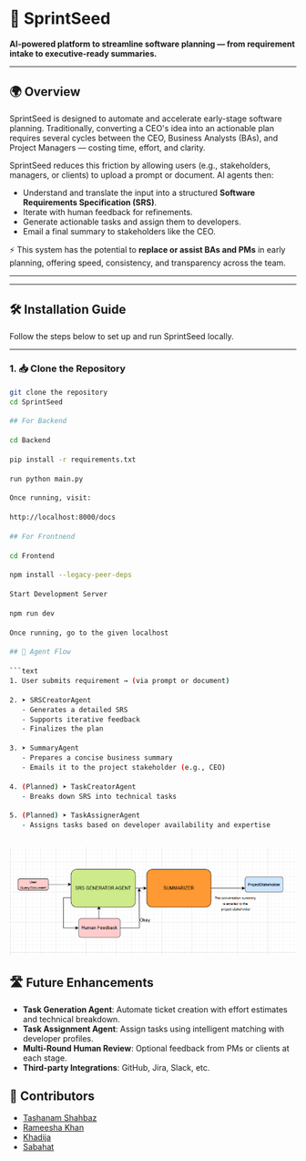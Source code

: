 # 🚀 SprintSeed

**AI-powered platform to streamline software planning — from requirement intake to executive-ready summaries.**

---

## 🌍 Overview

SprintSeed is designed to automate and accelerate early-stage software planning. Traditionally, converting a CEO's idea into an actionable plan requires several cycles between the CEO, Business Analysts (BAs), and Project Managers — costing time, effort, and clarity.

SprintSeed reduces this friction by allowing users (e.g., stakeholders, managers, or clients) to upload a prompt or document. AI agents then:

* Understand and translate the input into a structured **Software Requirements Specification (SRS)**.
* Iterate with human feedback for refinements.
* Generate actionable tasks and assign them to developers.
* Email a final summary to stakeholders like the CEO.

⚡ This system has the potential to **replace or assist BAs and PMs** in early planning, offering speed, consistency, and transparency across the team.

---
---

## 🛠️ Installation Guide

Follow the steps below to set up and run SprintSeed locally.

---

### 1. 📥 Clone the Repository

```bash
git clone the repository
cd SprintSeed

## For Backend

cd Backend

pip install -r requirements.txt

run python main.py

Once running, visit:

http://localhost:8000/docs

## For Frontnend

cd Frontend

npm install --legacy-peer-deps

Start Development Server

npm run dev

Once running, go to the given localhost

## 🧠 Agent Flow

```text
1. User submits requirement → (via prompt or document)

2. ➤ SRSCreatorAgent
   - Generates a detailed SRS
   - Supports iterative feedback
   - Finalizes the plan

3. ➤ SummaryAgent
   - Prepares a concise business summary
   - Emails it to the project stakeholder (e.g., CEO)

4. (Planned) ➤ TaskCreatorAgent
   - Breaks down SRS into technical tasks

5. (Planned) ➤ TaskAssignerAgent
   - Assigns tasks based on developer availability and expertise
```
![Alt text](images/flow_2.png)
---

## 🛣️ Future Enhancements

* **Task Generation Agent**: Automate ticket creation with effort estimates and technical breakdown.
* **Task Assignment Agent**: Assign tasks using intelligent matching with developer profiles.
* **Multi-Round Human Review**: Optional feedback from PMs or clients at each stage.
* **Third-party Integrations**: GitHub, Jira, Slack, etc. 

## 👥 Contributors

* [Tashanam Shahbaz](https://github.com/Tashanam-Shahbaz)
* [Rameesha Khan](https://github.com/Rameeshakhan)
* [Khadija](https://github.com/19khadij)
* [Sabahat](https://github.com/Sabahatt)
